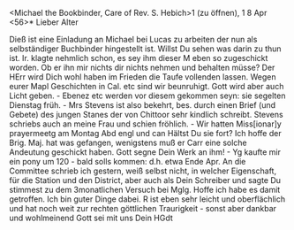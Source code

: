 <Michael the Bookbinder, Care of Rev. S. Hebich>1 (zu öffnen), <Cannanore>1 
 8 Apr <56>*
Lieber Alter

Dieß ist eine Einladung an Michael bei Lucas zu arbeiten der nun als selbständiger Buchbinder hingestellt ist. Willst Du sehen was darin zu thun ist. Ir. klagte nehmlich schon, es sey ihm dieser M eben so zugeschickt worden. Ob er ihn mir nichts dir nichts nehmen und behalten müsse? Der HErr wird Dich wohl haben im Frieden die Taufe vollenden lassen. Wegen eurer Mapl Geschichten in Cal. etc sind wir beunruhigt. Gott wird aber auch Licht geben. - Ebenez etc werden vor diesem gekommen seyn: sie segelten Dienstag früh. - Mrs Stevens ist also bekehrt, bes. durch einen Brief (und Gebete) des jungen Stanes der von Chittoor sehr kindlich schreibt. Stevens schriebs auch an meine Frau und schien fröhlich. - Wir hatten Miss[ionar]y prayermeetg am Montag Abd engl und can Hältst Du sie fort? Ich hoffe der Brig. Maj. hat was gefangen, wenigstens muß er Carr eine solche Andeutung geschickt haben. Gott segne Dein Werk an ihm! - Yg kaufte mir ein pony um 120 - bald solls kommen: d.h. etwa Ende Apr. An die Committee schrieb ich gestern, weiß selbst nicht, in welcher Eigenschaft, für die Station und den District, aber auch als Dein Schreiber und sagte Du stimmest zu dem 3monatlichen Versuch bei Mglg. Hoffe ich habe es damit getroffen. Ich bin guter Dinge dabei. R ist eben sehr leicht und oberflächlich und hat noch weit zur rechten göttlichen Traurigkeit - sonst aber dankbar und wohlmeinend 
 Gott sei mit uns
 Dein HGdt

